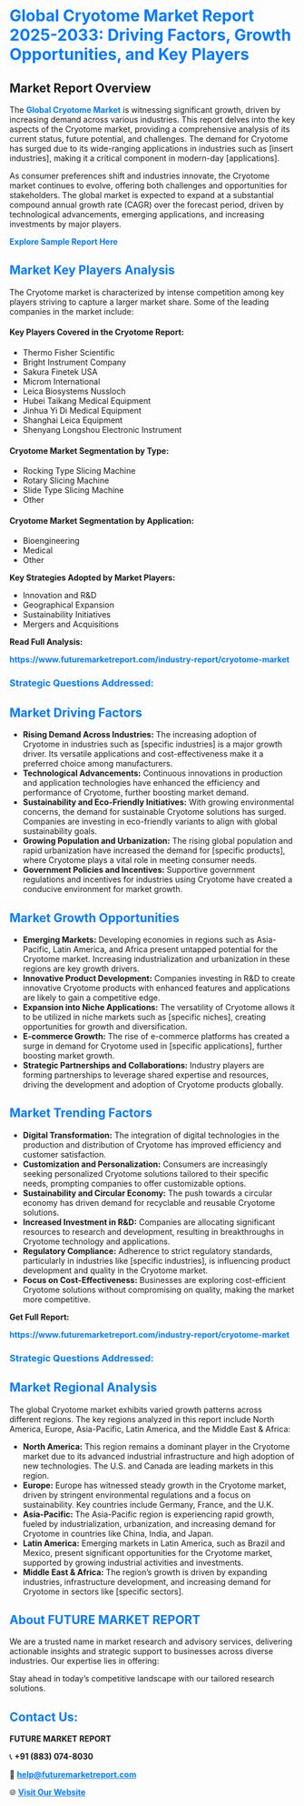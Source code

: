 <h1 style="color: #007BFF;">Global Cryotome Market Report 2025-2033: Driving Factors, Growth Opportunities, and Key Players</h1>

<section id="overview">
<h2>Market Report Overview</h2>
<p>The <a href="https://www.futuremarketreport.com/industry-report/cryotome-market" style="color: #007BFF; text-decoration: none;"><strong>Global Cryotome Market</strong></a> is witnessing significant growth, driven by increasing demand across various industries. This report delves into the key aspects of the Cryotome market, providing a comprehensive analysis of its current status, future potential, and challenges. The demand for Cryotome has surged due to its wide-ranging applications in industries such as [insert industries], making it a critical component in modern-day [applications].</p>
<p>As consumer preferences shift and industries innovate, the Cryotome market continues to evolve, offering both challenges and opportunities for stakeholders. The global market is expected to expand at a substantial compound annual growth rate (CAGR) over the forecast period, driven by technological advancements, emerging applications, and increasing investments by major players.</p>
</section>

<section id="overview">
<p><a href="https://www.futuremarketreport.com/request-sample/reportId=93242" style="color: #007BFF; text-decoration: none;"><strong>Explore Sample Report Here</strong></a></p>
</section>

<section id="key-players">
<h2 style="color: #007BFF;">Market Key Players Analysis</h2>
<p>The Cryotome market is characterized by intense competition among key players striving to capture a larger market share. Some of the leading companies in the market include:</p>
<h4>Key Players Covered in the Cryotome Report:</h4>
<ul><li>Thermo Fisher Scientific</li><li>Bright Instrument Company</li><li>Sakura Finetek USA</li><li>Microm International</li><li>Leica Biosystems Nussloch</li><li>Hubei Taikang Medical Equipment</li><li>Jinhua Yi Di Medical Equipment</li><li>Shanghai Leica Equipment</li><li>Shenyang Longshou Electronic Instrument</li></ul>
<h4>Cryotome Market Segmentation by Type:</h4>
<ul><li>Rocking Type Slicing Machine</li><li>Rotary Slicing Machine</li><li>Slide Type Slicing Machine</li><li>Other</li></ul>

<h4>Cryotome Market Segmentation by Application:</h4>
<ul><li>Bioengineering</li><li>Medical</li><li>Other</li></ul>
<p><strong>Key Strategies Adopted by Market Players:</strong></p>
<ul>
<li>Innovation and R&D</li>
<li>Geographical Expansion</li>
<li>Sustainability Initiatives</li>
<li>Mergers and Acquisitions</li>
</ul>
</section>

<section>
<p><strong>Read Full Analysis: </strong></p><a href="https://www.futuremarketreport.com/industry-report/cryotome-market" style="color: #007BFF; text-decoration: none;"><strong>https://www.futuremarketreport.com/industry-report/cryotome-market</strong></a>
<h3 style="color: #007BFF;">Strategic Questions Addressed:</h3>
</section>

<section id="driving-factors">
<h2 style="color: #007BFF;">Market Driving Factors</h2>
<ul>
<li><strong>Rising Demand Across Industries:</strong> The increasing adoption of Cryotome in industries such as [specific industries] is a major growth driver. Its versatile applications and cost-effectiveness make it a preferred choice among manufacturers.</li>
<li><strong>Technological Advancements:</strong> Continuous innovations in production and application technologies have enhanced the efficiency and performance of Cryotome, further boosting market demand.</li>
<li><strong>Sustainability and Eco-Friendly Initiatives:</strong> With growing environmental concerns, the demand for sustainable Cryotome solutions has surged. Companies are investing in eco-friendly variants to align with global sustainability goals.</li>
<li><strong>Growing Population and Urbanization:</strong> The rising global population and rapid urbanization have increased the demand for [specific products], where Cryotome plays a vital role in meeting consumer needs.</li>
<li><strong>Government Policies and Incentives:</strong> Supportive government regulations and incentives for industries using Cryotome have created a conducive environment for market growth.</li>
</ul>
</section>

<section id="growth-opportunities">
<h2 style="color: #007BFF;">Market Growth Opportunities</h2>
<ul>
<li><strong>Emerging Markets:</strong> Developing economies in regions such as Asia-Pacific, Latin America, and Africa present untapped potential for the Cryotome market. Increasing industrialization and urbanization in these regions are key growth drivers.</li>
<li><strong>Innovative Product Development:</strong> Companies investing in R&D to create innovative Cryotome products with enhanced features and applications are likely to gain a competitive edge.</li>
<li><strong>Expansion into Niche Applications:</strong> The versatility of Cryotome allows it to be utilized in niche markets such as [specific niches], creating opportunities for growth and diversification.</li>
<li><strong>E-commerce Growth:</strong> The rise of e-commerce platforms has created a surge in demand for Cryotome used in [specific applications], further boosting market growth.</li>
<li><strong>Strategic Partnerships and Collaborations:</strong> Industry players are forming partnerships to leverage shared expertise and resources, driving the development and adoption of Cryotome products globally.</li>
</ul>
</section>

<section id="trending-factors">
<h2 style="color: #007BFF;">Market Trending Factors</h2>
<ul>
<li><strong>Digital Transformation:</strong> The integration of digital technologies in the production and distribution of Cryotome has improved efficiency and customer satisfaction.</li>
<li><strong>Customization and Personalization:</strong> Consumers are increasingly seeking personalized Cryotome solutions tailored to their specific needs, prompting companies to offer customizable options.</li>
<li><strong>Sustainability and Circular Economy:</strong> The push towards a circular economy has driven demand for recyclable and reusable Cryotome solutions.</li>
<li><strong>Increased Investment in R&D:</strong> Companies are allocating significant resources to research and development, resulting in breakthroughs in Cryotome technology and applications.</li>
<li><strong>Regulatory Compliance:</strong> Adherence to strict regulatory standards, particularly in industries like [specific industries], is influencing product development and quality in the Cryotome market.</li>
<li><strong>Focus on Cost-Effectiveness:</strong> Businesses are exploring cost-efficient Cryotome solutions without compromising on quality, making the market more competitive.</li>
</ul>
</section>

<section>
<p><strong>Get Full Report: </strong></p><a href="https://www.futuremarketreport.com/industry-report/cryotome-market" style="color: #007BFF; text-decoration: none;"><strong>https://www.futuremarketreport.com/industry-report/cryotome-market</strong></a>
<h3 style="color: #007BFF;">Strategic Questions Addressed:</h3>
</section>


<section id="regional-analysis">
<h2 style="color: #007BFF;">Market Regional Analysis</h2>
<p>The global Cryotome market exhibits varied growth patterns across different regions. The key regions analyzed in this report include North America, Europe, Asia-Pacific, Latin America, and the Middle East & Africa:</p>
<ul>
<li><strong>North America:</strong> This region remains a dominant player in the Cryotome market due to its advanced industrial infrastructure and high adoption of new technologies. The U.S. and Canada are leading markets in this region.</li>
<li><strong>Europe:</strong> Europe has witnessed steady growth in the Cryotome market, driven by stringent environmental regulations and a focus on sustainability. Key countries include Germany, France, and the U.K.</li>
<li><strong>Asia-Pacific:</strong> The Asia-Pacific region is experiencing rapid growth, fueled by industrialization, urbanization, and increasing demand for Cryotome in countries like China, India, and Japan.</li>
<li><strong>Latin America:</strong> Emerging markets in Latin America, such as Brazil and Mexico, present significant opportunities for the Cryotome market, supported by growing industrial activities and investments.</li>
<li><strong>Middle East & Africa:</strong> The region’s growth is driven by expanding industries, infrastructure development, and increasing demand for Cryotome in sectors like [specific sectors].</li>
</ul>
</section>

<footer>
<h2 style="color: #007BFF;">About FUTURE MARKET REPORT</h2>
<p>We are a trusted name in market research and advisory services, delivering actionable insights and strategic support to businesses across diverse industries. Our expertise lies in offering:</p>

<p>Stay ahead in today’s competitive landscape with our tailored research solutions.</p>

<h2 style="color: #007BFF;">Contact Us:</h2>
<p><strong>FUTURE MARKET REPORT</strong></p>
<p>📞 <strong>+91 (883) 074-8030</strong></p>
<p>📧 <strong><a href="mailto:help@futuremarketreport.com" style="color: #007BFF;">help@futuremarketreport.com</a></strong></p>
<p>🌐 <strong><a href="https://www.futuremarketreport.com/" style="color: #007BFF;">Visit Our Website</a></strong></p>
</footer>